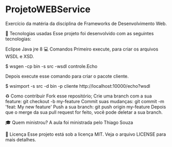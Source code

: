 # ProjetoWEBService
Exercício da matéria da disciplina de Frameworks de Desenvolvimento Web.

🚀 Tecnologias usadas
Esse projeto foi desenvolvido com as seguintes tecnologias:

Eclipse
Java jre 8
💻 Comandos
Primeiro execute, para criar os arquivos WSDL e XSD.

$ wsgen -cp bin -s src -wsdl controle.Echo

Depois execute esse comando para criar o pacote cliente.

$ wsimport -s src -d bin -p cliente http://localhost:10000/echo?wsdl

♻️ Como contribuir
Fork esse repositório;
Crie uma branch com a sua feature: git checkout -b my-feature
Commit suas mudanças: git commit -m 'feat: My new feature'
Push a sua branch: git push origin my-feature
Depois que o merge da sua pull request for feito, você pode deletar a sua branch.

🎓 Quem ministrou?
A aula foi ministrada pelo Thiago Souza

📝 Licença
Esse projeto está sob a licença MIT. Veja o arquivo LICENSE para mais detalhes.
